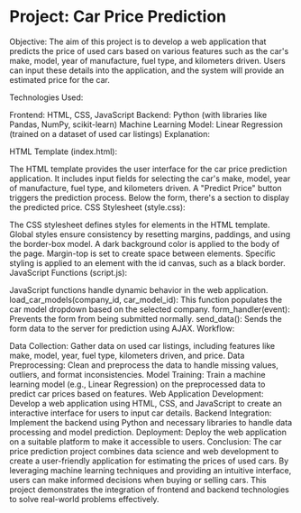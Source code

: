 # Project: Car Price Prediction

Objective:
The aim of this project is to develop a web application that predicts the price of used cars based on various features such as the car's make, model, year of manufacture, fuel type, and kilometers driven. Users can input these details into the application, and the system will provide an estimated price for the car.

Technologies Used:

Frontend: HTML, CSS, JavaScript
Backend: Python (with libraries like Pandas, NumPy, scikit-learn)
Machine Learning Model: Linear Regression (trained on a dataset of used car listings)
Explanation:

HTML Template (index.html):

The HTML template provides the user interface for the car price prediction application.
It includes input fields for selecting the car's make, model, year of manufacture, fuel type, and kilometers driven.
A "Predict Price" button triggers the prediction process.
Below the form, there's a section to display the predicted price.
CSS Stylesheet (style.css):

The CSS stylesheet defines styles for elements in the HTML template.
Global styles ensure consistency by resetting margins, paddings, and using the border-box model.
A dark background color is applied to the body of the page.
Margin-top is set to create space between elements.
Specific styling is applied to an element with the id canvas, such as a black border.
JavaScript Functions (script.js):

JavaScript functions handle dynamic behavior in the web application.
load_car_models(company_id, car_model_id): This function populates the car model dropdown based on the selected company.
form_handler(event): Prevents the form from being submitted normally.
send_data(): Sends the form data to the server for prediction using AJAX.
Workflow:

Data Collection: Gather data on used car listings, including features like make, model, year, fuel type, kilometers driven, and price.
Data Preprocessing: Clean and preprocess the data to handle missing values, outliers, and format inconsistencies.
Model Training: Train a machine learning model (e.g., Linear Regression) on the preprocessed data to predict car prices based on features.
Web Application Development: Develop a web application using HTML, CSS, and JavaScript to create an interactive interface for users to input car details.
Backend Integration: Implement the backend using Python and necessary libraries to handle data processing and model prediction.
Deployment: Deploy the web application on a suitable platform to make it accessible to users.
Conclusion:
The car price prediction project combines data science and web development to create a user-friendly application for estimating the prices of used cars. By leveraging machine learning techniques and providing an intuitive interface, users can make informed decisions when buying or selling cars. This project demonstrates the integration of frontend and backend technologies to solve real-world problems effectively.
